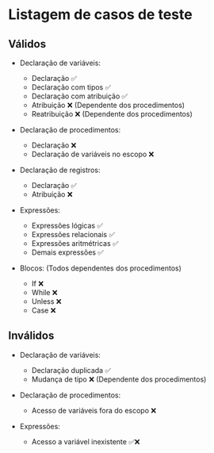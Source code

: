 # Listagem de casos de teste

## Válidos

- Declaração de variáveis:
    - Declaração :white_check_mark:
    - Declaração com tipos :white_check_mark:
    - Declaração com atribuição :white_check_mark:
    - Atribuição :x: (Dependente dos procedimentos)
    - Reatribuição :x: (Dependente dos procedimentos)

- Declaração de procedimentos:
    - Declaração :x:
    - Declaração de variáveis no escopo :x:

- Declaração de registros:
    - Declaração :white_check_mark:
    - Atribuição :x:

- Expressões:
    - Expressões lógicas :white_check_mark:
    - Expressões relacionais :white_check_mark:
    - Expressões aritmétricas :white_check_mark:
    - Demais expressões :white_check_mark:

- Blocos: (Todos dependentes dos procedimentos)
    - If :x:
    - While :x:
    - Unless :x:
    - Case :x:

## Inválidos

- Declaração de variáveis:
    - Declaração duplicada :white_check_mark:
    - Mudança de tipo :x: (Dependente dos procedimentos)

- Declaração de procedimentos:
    - Acesso de variáveis fora do escopo :x:

- Expressões:
    - Acesso a variável inexistente :white_check_mark::x: